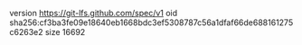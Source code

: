 version https://git-lfs.github.com/spec/v1
oid sha256:cf3ba3fe09e18640eb1668bdc3ef5308787c56a1dfaf66de688161275c6263e2
size 16692
